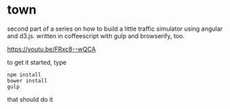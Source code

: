 # town
second part of a series on how to build a little traffic simulator using angular and d3.js. written in coffeescript with gulp and browserify, too.

https://youtu.be/FRxc8--wQCA

to get it started, type

```
npm install
bower install
gulp
```

that should do it
